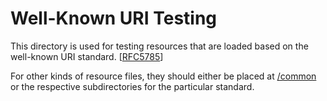 Well-Known URI Testing
======================

This directory is used for testing resources that are loaded based on the
well-known URI standard. [[RFC5785](https://tools.ietf.org/html/rfc5785)]

For other kinds of resource files, they should either be placed at
[/common](../common) or the respective subdirectories for the
particular standard.
